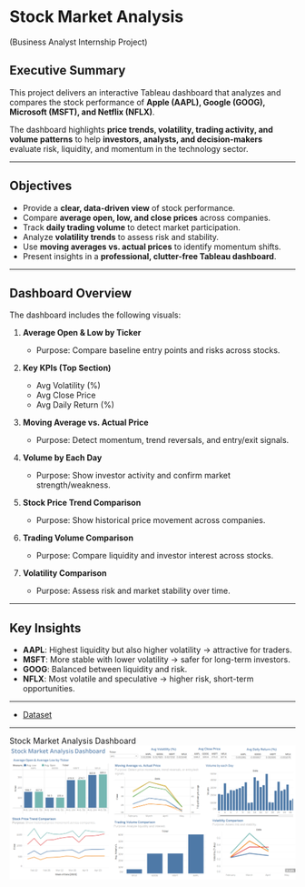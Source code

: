 # Stock Market Analysis   
 (Business Analyst Internship Project)
 
## Executive Summary  
This project delivers an interactive Tableau dashboard that analyzes and compares the stock performance of **Apple (AAPL), Google (GOOG), Microsoft (MSFT), and Netflix (NFLX)**.  

The dashboard highlights **price trends, volatility, trading activity, and volume patterns** to help **investors, analysts, and decision-makers** evaluate risk, liquidity, and momentum in the technology sector.  

---

## Objectives  
- Provide a **clear, data-driven view** of stock performance.  
- Compare **average open, low, and close prices** across companies.  
- Track **daily trading volume** to detect market participation.  
- Analyze **volatility trends** to assess risk and stability.  
- Use **moving averages vs. actual prices** to identify momentum shifts.  
- Present insights in a **professional, clutter-free Tableau dashboard**.  

---

## Dashboard Overview  
The dashboard includes the following visuals:  

1. **Average Open & Low by Ticker**  
   - Purpose: Compare baseline entry points and risks across stocks.  

2. **Key KPIs (Top Section)**  
   - Avg Volatility (%)  
   - Avg Close Price  
   - Avg Daily Return (%)  

3. **Moving Average vs. Actual Price**  
   - Purpose: Detect momentum, trend reversals, and entry/exit signals.  

4. **Volume by Each Day**  
   - Purpose: Show investor activity and confirm market strength/weakness.  

5. **Stock Price Trend Comparison**  
   - Purpose: Show historical price movement across companies.  

6. **Trading Volume Comparison**  
   - Purpose: Compare liquidity and investor interest across stocks.  

7. **Volatility Comparison**  
   - Purpose: Assess risk and market stability over time.  

---

## Key Insights  
- **AAPL**: Highest liquidity but also higher volatility → attractive for traders.  
- **MSFT**: More stable with lower volatility → safer for long-term investors.  
- **GOOG**: Balanced between liquidity and risk.  
- **NFLX**: Most volatile and speculative → higher risk, short-term opportunities.  

--- 
- <a href = "https://github.com/Anjalikumariyes/Stock-Market-Analysis/blob/main/Analysis%20data.xlsx">Dataset</a>

---
Stock Market Analysis Dashboard 
<img src = "https://github.com/Anjalikumariyes/Stock-Market-Analysis/blob/main/Stock-market-anlysis-dashboard.png" alt = "Overall-Report-view">
